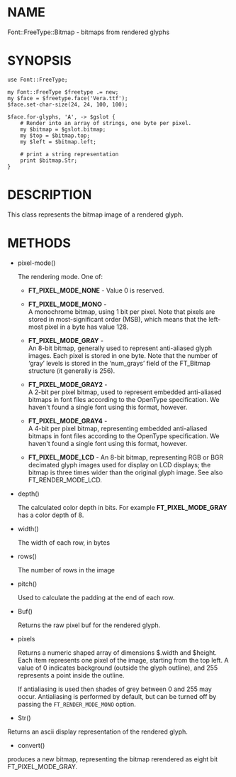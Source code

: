 # NAME

Font::FreeType::Bitmap - bitmaps from rendered glyphs

# SYNOPSIS

    use Font::FreeType;

    my Font::FreeType $freetype .= new;
    my $face = $freetype.face('Vera.ttf');
    $face.set-char-size(24, 24, 100, 100);

    $face.for-glyphs, 'A', -> $gslot {
        # Render into an array of strings, one byte per pixel.
        my $bitmap = $gslot.bitmap;
        my $top = $bitmap.top;
        my $left = $bitmap.left;

        # print a string representation
        print $bitmap.Str;
    }

# DESCRIPTION

This class represents the bitmap image of a rendered glyph.


# METHODS

- pixel-mode()

  The rendering mode. One of:

  - **FT_PIXEL_MODE_NONE** -
  Value 0 is reserved.

  - **FT_PIXEL_MODE_MONO** -	
  A monochrome bitmap, using 1 bit per pixel. Note that pixels are stored in most-significant order (MSB), which means that the left-most pixel in a byte has value 128.

  - **FT_PIXEL_MODE_GRAY** -	
  An 8-bit bitmap, generally used to represent anti-aliased glyph images. Each pixel is stored in one byte. Note that the number of ‘gray’ levels is stored in the ‘num_grays’ field of the FT_Bitmap structure (it generally is 256).

  - **FT_PIXEL_MODE_GRAY2** -	
  A 2-bit per pixel bitmap, used to represent embedded anti-aliased bitmaps in font files according to the OpenType specification. We haven't found a single font using this format, however.

  - **FT_PIXEL_MODE_GRAY4** -	
  A 4-bit per pixel bitmap, representing embedded anti-aliased bitmaps in font files according to the OpenType specification. We haven't found a single font using this format, however.
      
  - **FT_PIXEL_MODE_LCD** -
  An 8-bit bitmap, representing RGB or BGR decimated glyph images used for display on LCD displays; the bitmap is three times wider than the original glyph image. See also FT_RENDER_MODE_LCD.

- depth()

  The calculated color depth in bits. For example **FT_PIXEL_MODE_GRAY** has a color depth of 8.

- width()

  The width of each row, in bytes

- rows()

  The number of rows in the image

- pitch()

  Used to calculate the padding at the end of each row.

- Buf()

  Returns the raw pixel buf for the rendered glyph.

- pixels

    Returns a numeric shaped array of dimensions $.width and $height.
    Each item represents one pixel of the image, starting from the
    top left.  A value of 0 indicates background (outside the
    glyph outline), and 255 represents a point inside the outline.

    If antialiasing is used then shades of grey between 0 and 255 may occur.
    Antialiasing is performed by default, but can be turned off by passing
    the `FT_RENDER_MODE_MONO` option.


- Str()

Returns an ascii display representation of the rendered glyph.

- convert()

produces a new bitmap, representing the bitmap rerendered as eight bit FT_PIXEL_MODE_GRAY.

